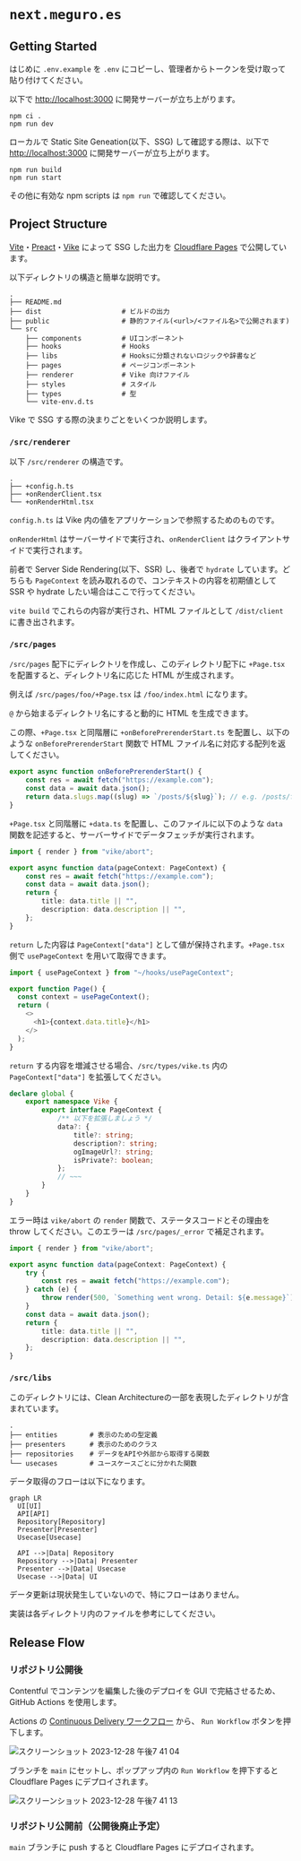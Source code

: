 # `next.meguro.es`

## Getting Started

はじめに `.env.example` を `.env` にコピーし、管理者からトークンを受け取って貼り付けてください。

以下で <http://localhost:3000> に開発サーバーが立ち上がります。

```shell
npm ci .
npm run dev
```

ローカルで Static Site Geneation(以下、SSG) して確認する際は、以下で <http://localhost:3000> に開発サーバーが立ち上がります。

```shell
npm run build
npm run start
```

その他に有効な npm scripts は `npm run` で確認してください。

## Project Structure

[Vite](https://vitejs.dev)・[Preact](https://preactjs.com)・[Vike](https://vike.dev) によって SSG した出力を [Cloudflare Pages](https://pages.cloudflare.com) で公開しています。

以下ディレクトリの構造と簡単な説明です。

```shell
.
├── README.md
├── dist                    # ビルドの出力
├── public                  # 静的ファイル(<url>/<ファイル名>で公開されます)
└── src
    ├── components          # UIコンポーネント
    ├── hooks               # Hooks
    ├── libs                # Hooksに分類されないロジックや辞書など
    ├── pages               # ページコンポーネント
    ├── renderer            # Vike 向けファイル
    ├── styles              # スタイル
    ├── types               # 型
    └── vite-env.d.ts
```

Vike で SSG する際の決まりごとをいくつか説明します。

### `/src/renderer`

以下 `/src/renderer` の構造です。

```shell
.
├── +config.h.ts
├── +onRenderClient.tsx
└── +onRenderHtml.tsx
```

`config.h.ts` は Vike 内の値をアプリケーションで参照するためのものです。

`onRenderHtml` はサーバーサイドで実行され、`onRenderClient` はクライアントサイドで実行されます。

前者で Server Side Rendering(以下、SSR) し、後者で `hydrate` しています。どちらも `PageContext` を読み取れるので、コンテキストの内容を初期値として SSR や hydrate したい場合はここで行ってください。

`vite build` でこれらの内容が実行され、HTML ファイルとして `/dist/client` に書き出されます。

### `/src/pages`

`/src/pages` 配下にディレクトリを作成し、このディレクトリ配下に `+Page.tsx` を配置すると、ディレクトリ名に応じた HTML が生成されます。

例えば `/src/pages/foo/+Page.tsx` は `/foo/index.html` になります。

`@` から始まるディレクトリ名にすると動的に HTML を生成できます。

この際、`+Page.tsx` と同階層に `+onBeforePrerenderStart.ts` を配置し、以下のような `onBeforePrerenderStart` 関数で HTML ファイル名に対応する配列を返してください。

```ts
export async function onBeforePrerenderStart() {
    const res = await fetch("https://example.com");
    const data = await data.json();
    return data.slugs.map((slug) => `/posts/${slug}`); // e.g. /posts/foo.html /posts/bar.html
}
```

`+Page.tsx` と同階層に `+data.ts` を配置し、このファイルに以下のような `data` 関数を記述すると、サーバーサイドでデータフェッチが実行されます。

```ts
import { render } from "vike/abort";

export async function data(pageContext: PageContext) {
    const res = await fetch("https://example.com");
    const data = await data.json();
    return {
        title: data.title || "",
        description: data.description || "",
    };
}
```

`return` した内容は `PageContext["data"]` として値が保持されます。`+Page.tsx` 側で `usePageContext` を用いて取得できます。

```ts
import { usePageContext } from "~/hooks/usePageContext";

export function Page() {
  const context = usePageContext();
  return (
    <>
      <h1>{context.data.title}</h1>
    </>
  );
}
```

`return` する内容を増減させる場合、`/src/types/vike.ts` 内の `PageContext["data"]` を拡張してください。

```ts
declare global {
    export namespace Vike {
        export interface PageContext {
            /** 以下を拡張しましょう */
            data?: {
                title?: string;
                description?: string;
                ogImageUrl?: string;
                isPrivate?: boolean;
            };
            // ~~~
        }
    }
}
```

エラー時は `vike/abort` の `render` 関数で、ステータスコードとその理由を throw してください。このエラーは `/src/pages/_error` で補足されます。

```ts
import { render } from "vike/abort";

export async function data(pageContext: PageContext) {
    try {
        const res = await fetch("https://example.com");
    } catch (e) {
        throw render(500, `Something went wrong. Detail: ${e.message}`);
    }
    const data = await data.json();
    return {
        title: data.title || "",
        description: data.description || "",
    };
}
```

### `/src/libs`

このディレクトリには、Clean Architectureの一部を表現したディレクトリが含まれています。

```shell
.
├── entities        # 表示のための型定義
├── presenters      # 表示のためのクラス
├── repositories    # データをAPIや外部から取得する関数
└── usecases        # ユースケースごとに分かれた関数
```

データ取得のフローは以下になります。

```mermaid
graph LR
  UI[UI]
  API[API]
  Repository[Repository]
  Presenter[Presenter]
  Usecase[Usecase]

  API -->|Data| Repository
  Repository -->|Data| Presenter
  Presenter -->|Data| Usecase
  Usecase -->|Data| UI
```

データ更新は現状発生していないので、特にフローはありません。

実装は各ディレクトリ内のファイルを参考にしてください。

## Release Flow

### リポジトリ公開後

Contentful でコンテンツを編集した後のデプロイを GUI で完結させるため、GitHub Actions を使用します。

Actions の [Continuous Delivery ワークフロー](https://github.com/meguroes/next.meguro.es/actions/workflows/continuous_delivery.yaml) から、 `Run Workflow` ボタンを押下します。

![スクリーンショット 2023-12-28 午後7 41 04](https://github.com/meguroes/next.meguro.es/assets/38882716/d8c5fc73-9dd7-4323-8714-54621267cde0)

ブランチを `main` にセットし、ポップアップ内の `Run Workflow` を押下すると Cloudflare Pages にデプロイされます。

![スクリーンショット 2023-12-28 午後7 41 13](https://github.com/meguroes/next.meguro.es/assets/38882716/c695f8a9-5536-4eb0-8ca5-3909623ce6e6)

### リポジトリ公開前（公開後廃止予定）

`main` ブランチに push すると Cloudflare Pages にデプロイされます。
